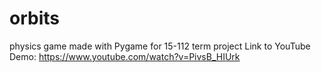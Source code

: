 # orbits
physics game made with Pygame for 15-112 term project
Link to YouTube Demo: https://www.youtube.com/watch?v=PivsB_HIUrk
